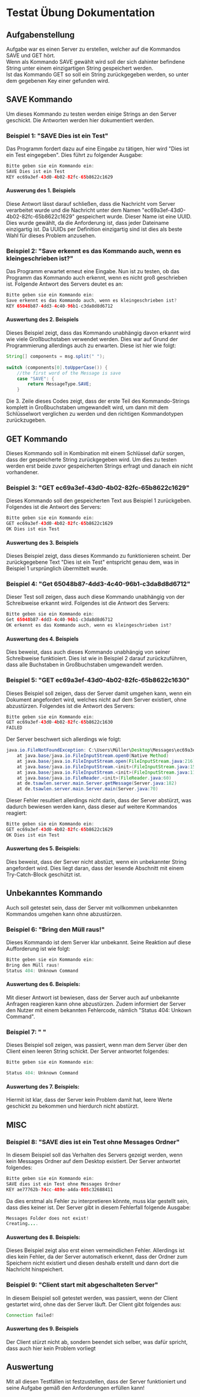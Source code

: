# Testat Übung Dokumentation
## Aufgabenstellung 
Aufgabe war es einen Server zu erstellen, welcher auf die Kommandos SAVE und GET hört.  
Wenn als Kommando SAVE gewählt wird soll der sich dahinter befindene String unter einem einzigartigen String gespeichert werden.  
Ist das Kommando GET <Key> so soll ein String zurückgegeben werden, so unter dem gegebenen Key einer gefunden wird.  
  
## SAVE Kommando
Um dieses Kommando zu testen werden einige Strings an den Server geschickt. Die Antworten werden hier dokumentiert werden.  
### Beispiel 1: "SAVE Dies ist ein Test"
Das Programm fordert dazu auf eine Eingabe zu tätigen, hier wird "Dies ist ein Test eingegeben". Dies führt zu folgender Ausgabe:
```java
Bitte geben sie ein Kommando ein: 
SAVE Dies ist ein Test
KEY ec69a3ef-43d0-4b02-82fc-65b8622c1629
```
#### Auswerung des 1. Beispiels
Diese Antwort lässt darauf schließen, dass die Nachricht vom Server verarbeitet wurde und die Nachricht unter dem Namen "ec69a3ef-43d0-4b02-82fc-65b8622c1629" gespeichert wurde. Dieser Name ist eine UUID. Dies wurde gewählt, da die Anforderung ist, dass jeder Dateiname einzigartig ist. Da UUIDs per Definition einzigartig sind ist dies als beste Wahl für dieses Problem anzusehen.

### Beispiel 2: "Save erkennt es das Kommando auch, wenn es kleingeschrieben ist?"
Das Programm erwartet erneut eine Eingabe. Nun ist zu testen, ob das Programm das Kommando auch erkennt, wenn es nicht groß geschrieben ist. Folgende Antwort des Servers deutet es an:
```java
Bitte geben sie ein Kommando ein: 
Save erkennt es das Kommando auch, wenn es kleingeschrieben ist?
KEY 65048b87-4dd3-4c40-96b1-c3da8d8d6712
```
#### Auswertung des 2. Beispiels
Dieses Beispiel zeigt, dass das Kommando unabhängig davon erkannt wird wie viele Großbuchstaben verwendet werden. Dies war auf Grund der Programmierung allerdings auch zu erwarten. Diese ist hier wie folgt:
```java
String[] components = msg.split(" ");
		
switch (components[0].toUpperCase()) {
	//the first word of the Message is save
	case "SAVE": {
		return MessageType.SAVE;
	}
```
Die 3. Zeile dieses Codes zeigt, dass der erste Teil des Kommando-Strings komplett in Großbuchstaben umgewandelt wird, um dann mit dem Schlüsselwort verglichen zu werden und den richtigen Kommandotypen zurückzugeben.
  
## GET Kommando
Dieses Kommando soll in Kombination mit einem Schlüssel dafür sorgen, dass der gespeicherte String zurückgegeben wird. Um dies zu testen werden erst beide zuvor gespeicherten Strings erfragt und danach ein nicht vorhandener.

### Beispiel 3: "GET ec69a3ef-43d0-4b02-82fc-65b8622c1629"
Dieses Kommando soll den gespeicherten Text aus Beispiel 1 zurückgeben. Folgendes ist die Antwort des Servers:
```java
Bitte geben sie ein Kommando ein: 
GET ec69a3ef-43d0-4b02-82fc-65b8622c1629
OK Dies ist ein Test
```
#### Auswertung des 3. Beispiels
Dieses Beispiel zeigt, dass dieses Kommando zu funktionieren scheint. Der zurückgegebene Text "Dies ist ein Test" entspricht genau dem, was in Beispiel 1 ursprünglich übermittelt wurde.
### Beispiel 4: "Get 65048b87-4dd3-4c40-96b1-c3da8d8d6712"
Dieser Test soll zeigen, dass auch diese Kommando unabhängig von der Schreibweise erkannt wird. Folgendes ist die Antwort des Servers:
```java
Bitte geben sie ein Kommando ein: 
Get 65048b87-4dd3-4c40-96b1-c3da8d8d6712
OK erkennt es das Kommando auch, wenn es kleingeschrieben ist?
```
#### Auswertung des 4. Beispiels
Dies beweist, dass auch dieses Kommando unabhängig von seiner Schreibweise funktioiert. Dies ist wie in Beispiel 2 darauf zurückzuführen, dass alle Buchstaben in Großbuchstaben umgewandelt werden.
### Beispiel 5: "GET ec69a3ef-43d0-4b02-82fc-65b8622c1630"
Dieses Beispiel soll zeigen, dass der Server damit umgehen kann, wenn ein Dokument angefordert wird, welches nicht auf dem Server existiert, ohne abzustürzen. Folgendes ist die Antwort des Servers:
```java
Bitte geben sie ein Kommando ein: 
GET ec69a3ef-43d0-4b02-82fc-65b8622c1630
FAILED
```
Der Server beschwert sich allerdings wie folgt:
```java
java.io.FileNotFoundException: C:\Users\Müller\Desktop\Messages\ec69a3ef-43d0-4b02-82fc-65b8622c1630.msg (The system cannot find the file specified)
	at java.base/java.io.FileInputStream.open0(Native Method)
	at java.base/java.io.FileInputStream.open(FileInputStream.java:216)
	at java.base/java.io.FileInputStream.<init>(FileInputStream.java:157)
	at java.base/java.io.FileInputStream.<init>(FileInputStream.java:111)
	at java.base/java.io.FileReader.<init>(FileReader.java:60)
	at de.tsawlen.server.main.Server.getMessage(Server.java:182)
	at de.tsawlen.server.main.Server.main(Server.java:70)
```
Dieser Fehler resultiert allerdings nicht darin, dass der Server abstürzt, was dadurch bewiesen werden kann, dass dieser auf weitere Kommandos reagiert:
```java
Bitte geben sie ein Kommando ein: 
GET ec69a3ef-43d0-4b02-82fc-65b8622c1629
OK Dies ist ein Test
```
#### Auswertung des 5. Beispiels:
Dies beweist, dass der Server nicht abstüzt, wenn ein unbekannter String angefordert wird. Dies liegt daran, dass der lesende Abschnitt mit einem Try-Catch-Block geschützt ist.

## Unbekanntes Kommando
Auch soll getestet sein, dass der Server mit vollkommen unbekannten Kommandos umgehen kann ohne abzustürzen.
### Beispiel 6: "Bring den Müll raus!"
Dieses Kommando ist dem Server klar unbekannt. Seine Reaktion auf diese Aufforderung ist wie folgt:
```java
Bitte geben sie ein Kommando ein: 
Bring den Müll raus!
Status 404: Unknown Command
```
#### Auswertung des 6. Beispiels:
Mit dieser Antwort ist bewiesen, dass der Server auch auf unbekannte Anfragen reagieren kann ohne abzustürzen. Zudem informiert der Server den Nutzer mit einem bekannten Fehlercode, nämlich "Status 404: Unkown Command".

### Beispiel 7: " "
Dieses Beispiel soll zeigen, was passiert, wenn man dem Server über den Client einen leeren String schickt. Der Server antwortet folgendes:
```java
Bitte geben sie ein Kommando ein: 

Status 404: Unknown Command
```
#### Auswertung des 7. Beispiels:
Hiermit ist klar, dass der Server kein Problem damit hat, leere Werte geschickt zu bekommen und hierdurch nicht abstürzt. 

## MISC 

### Beispiel 8: "SAVE dies ist ein Test ohne Messages Ordner" 
In diesem Beispiel soll das Verhalten des Servers gezeigt werden, wenn kein Messages Ordner auf dem Desktop existiert. Der Server antwortet folgendes:
```java
Bitte geben sie ein Kommando ein: 
SAVE dies ist ein Test ohne Messages Ordner
KEY ae77762b-74cc-489e-a4da-085c32688411
```
Da dies erstmal als Fehler zu interpretieren könnte, muss klar gestellt sein, dass dies keiner ist. Der Server gibt in diesem Fehlerfall folgende Ausgabe:
```java
Messages Folder does not exist!
Creating....
```
#### Auswertung des 8. Beispiels:
Dieses Beispiel zeigt also erst einen vermeindlichen Fehler. Allerdings ist dies kein Fehler, da der Server automatisch erkennt, dass der Ordner zum Speichern nicht existiert und diesen deshalb erstellt und dann dort die Nachricht hinspeichert.

### Beispiel 9: "Client start mit abgeschalteten Server"
In diesem Beispiel soll getestet werden, was passiert, wenn der Client gestartet wird, ohne das der Server läuft. Der Client gibt folgendes aus:
```java
Connection failed!
```
#### Auswertung des 9. Beispiels
Der Client stürzt nicht ab, sondern beendet sich selber, was dafür spricht, dass auch hier kein Problem vorliegt

## Auswertung
Mit all diesen Testfällen ist festzustellen, dass der Server funktioniert und seine Aufgabe gemäß den Anforderungen erfüllen kann!